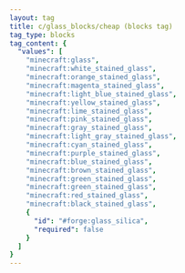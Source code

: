 ```yaml
---
layout: tag
title: c/glass_blocks/cheap (blocks tag)
tag_type: blocks
tag_content: {
  "values": [
    "minecraft:glass",
    "minecraft:white_stained_glass",
    "minecraft:orange_stained_glass",
    "minecraft:magenta_stained_glass",
    "minecraft:light_blue_stained_glass",
    "minecraft:yellow_stained_glass",
    "minecraft:lime_stained_glass",
    "minecraft:pink_stained_glass",
    "minecraft:gray_stained_glass",
    "minecraft:light_gray_stained_glass",
    "minecraft:cyan_stained_glass",
    "minecraft:purple_stained_glass",
    "minecraft:blue_stained_glass",
    "minecraft:brown_stained_glass",
    "minecraft:green_stained_glass",
    "minecraft:green_stained_glass",
    "minecraft:red_stained_glass",
    "minecraft:black_stained_glass",
    {
      "id": "#forge:glass_silica",
      "required": false
    }
  ]
}
---
```

